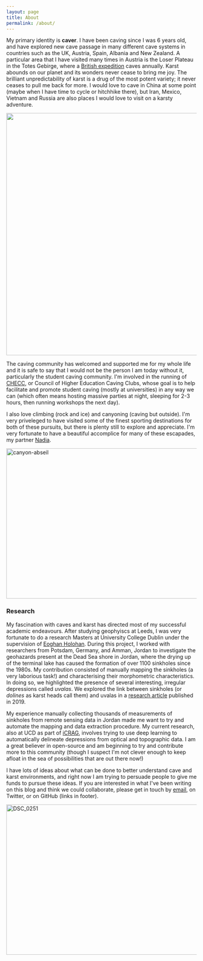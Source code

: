 ```yaml
---
layout: page
title: About
permalink: /about/
---
```


My primary identity is **caver**. I have been caving since I was 6 years old, and have explored new cave passage in many different cave systems in countries such as the UK, Austria, Spain, Albania and New Zealand. A particular area that I have visited many times in Austria is the Loser Plateau in the Totes Gebirge, where a [British expedition](http://expo.survex.com/) caves annually. Karst abounds on our planet and its wonders never cease to bring me joy. The brilliant unpredictability of karst is a drug of the most potent variety; it never ceases to pull me back for more. I would love to cave in China at some point (maybe when I have time to cycle or hitchhike there), but Iran, Mexico, Vietnam and Russia are also places I would love to visit on a karsty adventure. 

<img src="https://cdn.imaggeo.egu.eu/media/avatars/2019/08/07/0607a3794548d4db564f440e041f1106.jpg" width="640" />   


The caving community has welcomed and supported me for my whole life and it is safe to say that I would not be the person I am today without it, particularly the student caving community. I'm involved in the running of [CHECC](https://checc.org/), or Council of Higher Education Caving Clubs, whose goal is to help facilitate and promote student caving (mostly at universities) in any way we can (which often means hosting massive parties at night, sleeping for 2-3 hours, then running workshops the next day).

I also love climbing (rock and ice) and canyoning (caving but outside). I'm very priveleged to have visited some of the finest sporting destinations for both of these pursuits, but there is plenty still to explore and appreciate. I'm very fortunate to have a beautiful accomplice for many of these escapades, my partner [Nadia](https://www.instagram.com/_tiny_woman/). 

<a data-flickr-embed="true" href="https://www.flickr.com/photos/wobrotson/49656590187/in/dateposted-public/" title="canyon-abseil"><img src="https://live.staticflickr.com/65535/49656590187_ea0fd92800_z.jpg" width="640" height="397" alt="canyon-abseil"></a><script async src="//embedr.flickr.com/assets/client-code.js" charset="utf-8"></script>

### Research

My fascination with caves and karst has directed most of my successful academic endeavours. After studying geophyiscs at Leeds, I was very fortunate to do a research Masters at University College Dublin under the supervision of [Eoghan Holohan](https://people.ucd.ie/eoghan.holohan). During this project, I worked with researchers from Potsdam, Germany, and Amman, Jordan to investigate the geohazards present at the Dead Sea shore in Jordan, where the drying up of the terminal lake has caused the formation of over 1100 sinkholes since the 1980s. My contribution consisted of manually mapping the sinkholes (a very laborious task!) and characterising their morphometric characteristics. In doing so, we highlighted the presence of several interesting, irregular depressions called *uvalas*. We explored the link between sinkholes (or *dolines* as karst heads call them) and uvalas in a [research article](https://www.solid-earth.net/10/1451/2019/) published in 2019.

My experience manually collecting thousands of measurements of sinkholes from remote sensing data in Jordan made me want to try and automate the mapping and data extraction procedure. My current research, also at UCD as part of [iCRAG](https://www.icrag-centre.org/), involves trying to use deep learning to automatically delineate depressions from optical and topographic data. I am a great believer in open-source and am beginning to try and contribute more to this community (though I suspect I'm not clever enough to keep afloat in the sea of possibilities that are out there now!)

I have lots of ideas about what can be done to better understand cave and karst environments, and right now I am trying to persuade people to give me funds to pursue these ideas. If you are interested in what I've been writing on this blog and think we could collaborate, please get in touch by [email](emailto:robert.watson@ucd.ie), on Twitter, or on GitHub (links in footer).

<a data-flickr-embed="true" href="https://www.flickr.com/photos/wobrotson/49655811543/in/dateposted-public/" title="DSC_0251"><img src="https://live.staticflickr.com/65535/49655811543_0f685240b7_w.jpg" width="640" height="397" alt="DSC_0251"></a><script async src="//embedr.flickr.com/assets/client-code.js" charset="utf-8"></script>    


